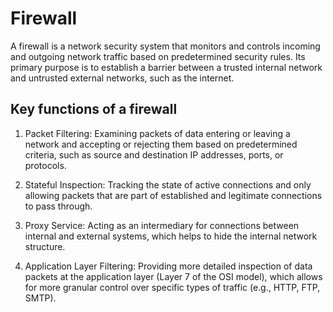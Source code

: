 # Firewall

A firewall is a network security system that monitors and controls incoming and outgoing network traffic based on predetermined security rules. Its primary purpose is to establish a barrier between a trusted internal network and untrusted external networks, such as the internet.

## Key functions of a firewall

1. Packet Filtering:  Examining packets of data entering or leaving a network and accepting or rejecting them based on predetermined criteria, such as source and destination IP addresses, ports, or protocols.

2. Stateful Inspection: Tracking the state of active connections and only allowing packets that are part of established and legitimate connections to pass through.

3. Proxy Service: Acting as an intermediary for connections between internal and external systems, which helps to hide the internal network structure.

4. Application Layer Filtering: Providing more detailed inspection of data packets at the application layer (Layer 7 of the OSI model), which allows for more granular control over specific types of traffic (e.g., HTTP, FTP, SMTP).
